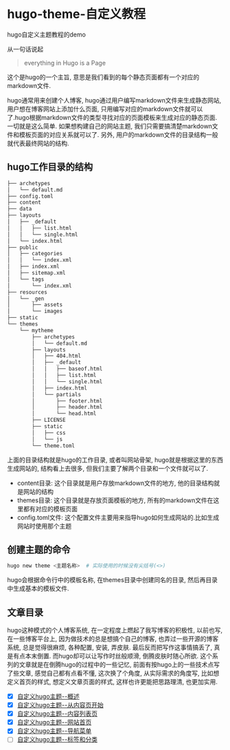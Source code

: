 # hugo-theme-自定义教程
hugo自定义主题教程的demo

从一句话说起   

> everything in Hugo is a Page

这个是hugo的一个主旨, 意思是我们看到的每个静态页面都有一个对应的markdown文件.

hugo通常用来创建个人博客, hugo通过用户编写markdown文件来生成静态网站, 用户想在博客网站上添加什么页面, 只用编写对应的markdown文件就可以了.hugo根据markdown文件的类型寻找对应的页面模板来生成对应的静态页面. 一切就是这么简单. 如果想构建自己的网站主题, 我们只需要搞清楚markdown文件和模板页面的对应关系就可以了. 另外, 用户的markdown文件的目录结构一般就代表最终网站的结构.

## hugo工作目录的结构
``` bash
├── archetypes
│   └── default.md
├── config.toml
├── content
├── data
├── layouts
│   ├── _default
│   │   ├── list.html
│   │   └── single.html
│   └── index.html
├── public
│   ├── categories
│   │   └── index.xml
│   ├── index.xml
│   ├── sitemap.xml
│   └── tags
│       └── index.xml
├── resources
│   └── _gen
│       ├── assets
│       └── images
├── static
└── themes
    └── mytheme
        ├── archetypes
        │   └── default.md
        ├── layouts
        │   ├── 404.html
        │   ├── _default
        │   │   ├── baseof.html
        │   │   ├── list.html
        │   │   └── single.html
        │   ├── index.html
        │   └── partials
        │       ├── footer.html
        │       ├── header.html
        │       └── head.html
        ├── LICENSE
        ├── static
        │   ├── css
        │   └── js
        └── theme.toml
```
上面的目录结构就是hugo的工作目录, 或者叫网站骨架, hugo就是根据这里的东西生成网站的, 结构看上去很多, 但我们主要了解两个目录和一个文件就可以了.

- content目录: 这个目录就是用户存放markdown文件的地方, 他的目录结构就是网站的结构    
- themes目录: 这个目录就是存放页面模板的地方, 所有的markdown文件在这里都有对应的模板页面
- config.toml文件: 这个配置文件主要用来指导hugo如何生成网站的.比如生成网站时使用那个主题

## 创建主题的命令
``` bash
hugo new theme <主题名称>  # 实际使用的时候没有尖括号(<>)
```
hugo会根据命令行中的模板名称, 在themes目录中创建同名的目录, 然后再目录中生成基本的模板文件.

## 文章目录
hugo这种模式的个人博客系统, 在一定程度上燃起了我写博客的积极性, 以前也写, 在一些博客平台上, 因为做技术的总是想搞个自己的博客, 也弄过一些开源的博客系统, 总是觉得很麻烦, 各种配置, 安装, 弄皮肤. 最后反而把写作这事情搞丢了, 真是有点本末倒置. 而hugo却可以让写作时丝般顺滑, 倒腾皮肤时随心所欲. 这个系列的文章就是在倒腾hugo的过程中的一些记忆, 前面有按hugo上的一些技术点写了些文章, 感觉自己都有点看不懂, 这次换了个角度, 从实际需求的角度写, 比如想定义首页的样式, 想定义文章页面的样式, 这样也许更能把思路理清, 也更加实用.

- [x] [自定义hugo主题--概述](https://hugo.aiaide.com/post/%E8%87%AA%E5%AE%9A%E4%B9%89hugo%E4%B8%BB%E9%A2%98-%E6%A6%82%E8%BF%B0/)
- [x] [自定义hugo主题--从内容页开始](https://hugo.aiaide.com/post/%E8%87%AA%E5%AE%9A%E4%B9%89hugo%E4%B8%BB%E9%A2%98-%E4%BB%8E%E5%86%85%E5%AE%B9%E9%A1%B5%E5%BC%80%E5%A7%8B/)
- [x] [自定义hugo主题--内容列表页](https://hugo.aiaide.com/post/%E8%87%AA%E5%AE%9A%E4%B9%89hugo%E4%B8%BB%E9%A2%98-%E5%86%85%E5%AE%B9%E5%88%97%E8%A1%A8%E9%A1%B5/)
- [x] [自定义hugo主题--网站首页](https://hugo.aiaide.com/post/%E8%87%AA%E5%AE%9A%E4%B9%89hugo%E4%B8%BB%E9%A2%98-%E7%BD%91%E7%AB%99%E9%A6%96%E9%A1%B5/)
- [x] [自定义hugo主题--导航菜单](https://hugo.aiaide.com/post/%E8%87%AA%E5%AE%9A%E4%B9%89hugo%E4%B8%BB%E9%A2%98-%E5%AF%BC%E8%88%AA%E8%8F%9C%E5%8D%95/)
- [ ] [自定义hugo主题--标签和分类](https://hugo.aiaide.com/)
